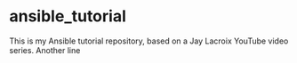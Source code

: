 # ansible_tutorial

This is my Ansible tutorial repository, based on a Jay Lacroix YouTube video series.
Another line

